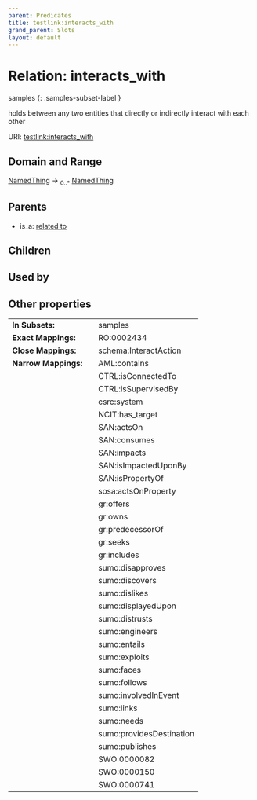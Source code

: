 ```yaml
---
parent: Predicates
title: testlink:interacts_with
grand_parent: Slots
layout: default
---
```


# Relation: interacts_with

samples
{: .samples-subset-label }


holds between any two entities that directly or indirectly interact with each other

URI: [testlink:interacts_with](https://w3id.org/testlink/vocab/interacts_with)

## Domain and Range

[NamedThing](NamedThing.md) ->  <sub>0..*</sub> [NamedThing](NamedThing.md)

## Parents

 *  is_a: [related to](related_to.md)

## Children


## Used by


## Other properties

|  |  |  |
| --- | --- | --- |
| **In Subsets:** | | samples |
| **Exact Mappings:** | | RO:0002434 |
| **Close Mappings:** | | schema:InteractAction |
| **Narrow Mappings:** | | AML:contains |
|  | | CTRL:isConnectedTo |
|  | | CTRL:isSupervisedBy |
|  | | csrc:system |
|  | | NCIT:has_target |
|  | | SAN:actsOn |
|  | | SAN:consumes |
|  | | SAN:impacts |
|  | | SAN:isImpactedUponBy |
|  | | SAN:isPropertyOf |
|  | | sosa:actsOnProperty |
|  | | gr:offers |
|  | | gr:owns |
|  | | gr:predecessorOf |
|  | | gr:seeks |
|  | | gr:includes |
|  | | sumo:disapproves |
|  | | sumo:discovers |
|  | | sumo:dislikes |
|  | | sumo:displayedUpon |
|  | | sumo:distrusts |
|  | | sumo:engineers |
|  | | sumo:entails |
|  | | sumo:exploits |
|  | | sumo:faces |
|  | | sumo:follows |
|  | | sumo:involvedInEvent |
|  | | sumo:links |
|  | | sumo:needs |
|  | | sumo:providesDestination |
|  | | sumo:publishes |
|  | | SWO:0000082 |
|  | | SWO:0000150 |
|  | | SWO:0000741 |

